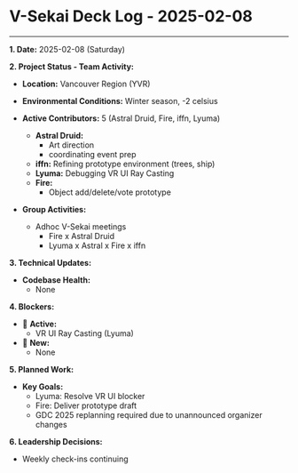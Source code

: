 # V-Sekai Deck Log - 2025-02-08

---

**1. Date:** 2025-02-08 (Saturday)

**2. Project Status - Team Activity:**

- **Location:** Vancouver Region (YVR)
- **Environmental Conditions:** Winter season, -2 celsius
- **Active Contributors:** 5 (Astral Druid, Fire, iffn, Lyuma)

  - **Astral Druid:**
    - Art direction
    - coordinating event prep
  - **iffn:** Refining prototype environment (trees, ship)
  - **Lyuma:** Debugging VR UI Ray Casting
  - **Fire:**
    - Object add/delete/vote prototype

- **Group Activities:**
  - Adhoc V-Sekai meetings
    - Fire x Astral Druid
    - Lyuma x Astral x Fire x iffn

**3. Technical Updates:**

- **Codebase Health:**
  - None

**4. Blockers:**

- 🛑 **Active:**
  - VR UI Ray Casting (Lyuma)
- 🛑 **New:**
  - None

**5. Planned Work:**

- **Key Goals:**
  - Lyuma: Resolve VR UI blocker
  - Fire: Deliver prototype draft
  - GDC 2025 replanning required due to unannounced organizer changes

**6. Leadership Decisions:**

- Weekly check-ins continuing
